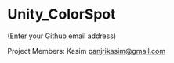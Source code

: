 # Unity_ColorSpot

(Enter your Github email address)

Project Members:
Kasim       panjrikasim@gmail.com
